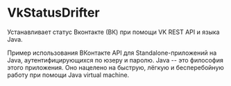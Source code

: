 # VkStatusDrifter
Устанавливает статус Вконтакте (ВК) при помощи VK REST API и языка Java.

Пример использования ВКонтакте API для Standalone-приложений на Java, аутентифицирующихся по юзеру и паролю.
 Java -- это философия этого приложения. Оно нацелено на быструю, лёгкую и бесперебойную работу при помощи Java virtual machine.
